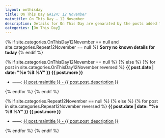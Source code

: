 ```yaml
---
layout: onthisday
title: On This Day &#124; 12 November
maintitle: On This Day — 12 November
description: Details for On This Day are genarated by the posts added to the website so the content is subject to changes/updates over time.
categories: [On This Day]
---
```


{% if site.categories.OnThisDay12November == null and site.categories.Repeat12November == null %}
<strong>Sorry no known details for today</strong>
{% endif %}

{% if site.categories.OnThisDay12November == null %}
{% else %}
{% for post in site.categories.OnThisDay12November reversed %}
<strong>{{ post.date | date: "%e %B %Y" }} {{ post.more }}</strong>
<ul>
<li> ——: <a href="{{ post.url }}">{{ post.maintitle }} - {{ post.post_description }}</a></li>
</ul>
{% endfor %}
{% endif %}

{% if site.categories.Repeat12November == null %}
{% else %}
{% for post in site.categories.Repeat12November reversed %}
<strong>{{ post.date | date: "%e %B %Y" }} {{ post.more }}</strong>
<ul>
<li> ——: <a href="{{ post.url }}">{{ post.maintitle }} - {{ post.post_description }}</a></li>
</ul>
{% endfor %}
{% endif %}
